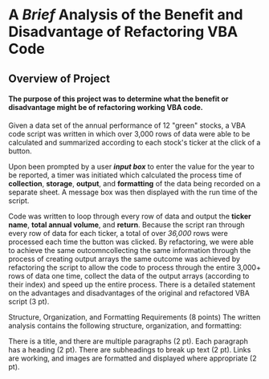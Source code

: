 # A ***Brief*** Analysis of the Benefit and Disadvantage of Refactoring VBA Code

## Overview of Project

#### The purpose of this project was to determine what the benefit or disadvantage might be of refactoring working VBA code.  
Given a data set of the annual performance of 12 "green" stocks, a VBA code script was written in which over 3,000 rows of data were able to be calculated and summarized according to each stock's ticker at the click of a button.  

Upon been prompted by a user ***input box*** to enter the value for the year to be reported, a timer was initiated which calculated the process time of **collection**, **storage**, **output**, and **formatting** of the data being recorded on a separate sheet.  A message box was then displayed with the run time of the script.

Code was written to loop through every row of data and output the **ticker name**, **total annual volume**, and **return**.  Because the script ran through every row of data for each ticker, a total of over *36,000* rows were processed each time the button was clicked.  By refactoring, we were able to achieve the same outcomncollecting the same information through the process of creating output arrays the same outcome was achieved by refactoring the script to allow the code to process through the entire 3,000+ rows of data one time, collect the data of the output arrays (according to their index) and speed up the entire process. 
There is a detailed statement on the advantages and disadvantages of the original and refactored VBA script (3 pt).

Structure, Organization, and Formatting Requirements (8 points)
The written analysis contains the following structure, organization, and formatting:

There is a title, and there are multiple paragraphs (2 pt).
Each paragraph has a heading (2 pt).
There are subheadings to break up text (2 pt).
Links are working, and images are formatted and displayed where appropriate (2 pt).








